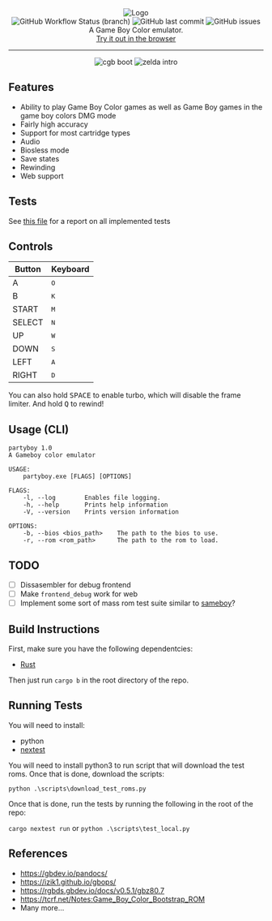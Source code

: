 <div align="center">
    <img src="https://user-images.githubusercontent.com/16002713/176773858-80ffaed3-a88a-42bf-a821-1189da071900.png" alt="Logo">
    <br/>
    <img alt="GitHub Workflow Status (branch)" src="https://img.shields.io/github/actions/workflow/status/MrCoolTheCucumber/partyboy/build.yml?branch=master&style=flat-square">
    <img alt="GitHub last commit" src="https://img.shields.io/github/last-commit/MrCoolTheCucumber/partyboy?style=flat-square">
    <img alt="GitHub issues" src="https://img.shields.io/github/issues/MrCoolTheCucumber/partyboy?style=flat-square">
    <br/>
    A Game Boy Color emulator.
    <br/>
    <a href="https://mrcoolthecucumber.com/partyboy">Try it out in the browser</a>
</div>

---

<div align="center">
    <img alt="cgb boot" src="https://user-images.githubusercontent.com/16002713/206076824-d8f6bd3b-e383-4d2c-9bad-494303dd5d22.gif">
    <img alt="zelda intro" src="https://user-images.githubusercontent.com/16002713/206078363-c5231156-bea5-48c9-8f83-283d35bda2a7.gif">
</div>

## Features

- Ability to play Game Boy Color games as well as Game Boy games in the game boy colors DMG mode
- Fairly high accuracy
- Support for most cartridge types
- Audio
- Biosless mode
- Save states
- Rewinding
- Web support

## Tests

See [this file](TestReport.md) for a report on all implemented tests

## Controls

| Button | Keyboard     |
| ------ | ------------ |
| A      | <kbd>O</kbd> |
| B      | <kbd>K</kbd> |
| START  | <kbd>M</kbd> |
| SELECT | <kbd>N</kbd> |
| UP     | <kbd>W</kbd> |
| DOWN   | <kbd>S</kbd> |
| LEFT   | <kbd>A</kbd> |
| RIGHT  | <kbd>D</kbd> |

You can also hold <kbd>SPACE</kbd> to enable turbo, which will disable the frame limiter. And hold <kbd>Q</kbd> to rewind!

## Usage (CLI)

```
partyboy 1.0
A Gameboy color emulator

USAGE:
    partyboy.exe [FLAGS] [OPTIONS]

FLAGS:
    -l, --log        Enables file logging.
    -h, --help       Prints help information
    -V, --version    Prints version information

OPTIONS:
    -b, --bios <bios_path>    The path to the bios to use.
    -r, --rom <rom_path>      The path to the rom to load.
```

## TODO

- [ ] Dissasembler for debug frontend
- [ ] Make `frontend_debug` work for web
- [ ] Implement some sort of mass rom test suite similar to [sameboy](https://sameboy.github.io/automation/)?

## Build Instructions

First, make sure you have the following dependentcies:

- [Rust](https://www.rust-lang.org/tools/install)

Then just run `cargo b` in the root directory of the repo.

## Running Tests

You will need to install:

- python
- [nextest](https://nexte.st/)

You will need to install python3 to run script that will download the test roms.
Once that is done, download the scripts:

`python .\scripts\download_test_roms.py`

Once that is done, run the tests by running the following in the root of the repo:

`cargo nextest run` or `python .\scripts\test_local.py`

## References

- https://gbdev.io/pandocs/
- https://izik1.github.io/gbops/
- https://rgbds.gbdev.io/docs/v0.5.1/gbz80.7
- https://tcrf.net/Notes:Game_Boy_Color_Bootstrap_ROM
- Many more...

